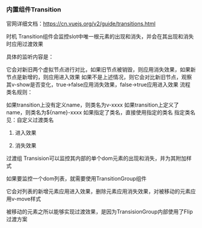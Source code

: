 ### 内置组件Transition
官网详细文档：https://cn.vuejs.org/v2/guide/transitions.html

时机
Transition组件会监控slot中唯一根元素的出现和消失，并会在其出现和消失时应用过渡效果

具体的监听内容是：

它会对新旧两个虚拟节点进行对比，如果旧节点被销毁，则应用消失效果，如果新节点是新增的，则应用进入效果
如果不是上述情况，则它会对比新旧节点，观察其v-show是否变化，true->false应用消失效果，false->true应用进入效果
流程
类名规则：

如果transition上没有定义name，则类名为v-xxxx
如果transition上定义了name，则类名为${name}-xxxx
如果指定了类名，直接使用指定的类名
指定类名见：自定义过渡类名

1. 进入效果

2. 消失效果

过渡组
Transision可以监控其内部的单个dom元素的出现和消失，并为其附加样式

如果要监控一个dom列表，就需要使用TransitionGroup组件

它会对列表的新增元素应用进入效果，删除元素应用消失效果，对被移动的元素应用v-move样式

被移动的元素之所以能够实现过渡效果，是因为TransisionGroup内部使用了Flip过渡方案